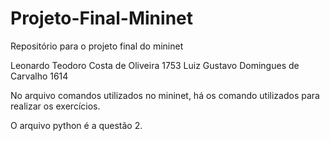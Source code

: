 # Projeto-Final-Mininet
Repositório para o projeto final do mininet

Leonardo Teodoro Costa de Oliveira 1753
Luiz Gustavo Domingues de Carvalho 1614

No arquivo comandos utilizados no mininet, há os comando utilizados para realizar os exercícios.

O arquivo python é a questão 2.

